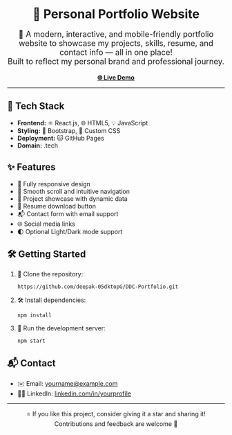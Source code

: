 <h1 align="center">💼 Personal Portfolio Website</h1>

<p align="center" style="font-size: 18px;">
  🚀 A modern, interactive, and mobile-friendly portfolio website to showcase my projects, skills, resume, and contact info — all in one place!<br/>
  Built to reflect my personal brand and professional journey.
</p>

<p align="center">
  <a href="https://www.deepakdigitalcraft.tech/" target="_blank"><strong>🌐 Live Demo</strong></a>
</p>

<hr/>

<h2>🚀 Tech Stack</h2>
<ul>
  <li><strong>Frontend:</strong> ⚛️ React.js, 🌐 HTML5, 💡 JavaScript</li>
  <li><strong>Styling:</strong> 💎 Bootstrap, 🧵 Custom CSS</li>
  <li><strong>Deployment:</strong> 🐱 GitHub Pages </li>
  <li><strong>Domain:</strong> .tech </li>

</ul>

<h2>✨ Features</h2>
<ul>
  <li>📱 Fully responsive design</li>
  <li>🔗 Smooth scroll and intuitive navigation</li>
  <li>🧠 Project showcase with dynamic data</li>
  <li>📄 Resume download button</li>
  <li>📬 Contact form with email support</li>
  <li>🌐 Social media links</li>
  <li>🌓 Optional Light/Dark mode support</li>
</ul>

<h2>🛠️ Getting Started</h2>

<ol>
  <li>🧬 Clone the repository:
    <pre><code>https://github.com/deepak-05dktopG/DDC-Portfolio.git</code></pre>
  </li>
  <li>🛠️ Install dependencies:
    <pre><code>npm install</code></pre>
  </li>
  <li>🔧 Run the development server:
    <pre><code>npm start</code></pre>
  </li>
</ol>

<h2>📬 Contact</h2>

<ul>
  <li>✉️ Email: <a href="mailto: kumardeepak59422@gmail.com ">yourname@example.com</a></li>
  <li>👨‍💼 LinkedIn: <a href="https://www.linkedin.com/in/deepak-05dktopg/" target="_blank">linkedin.com/in/yourprofile</a></li>
</ul>

<hr/>

<p align="center">
  ⭐ If you like this project, consider giving it a star and sharing it!<br/>
  Contributions and feedback are welcome 🙌
</p>
